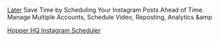 
[Later](https://later.com/)
Save Time by Scheduling Your Instagram Posts Ahead of Time. Manage Multiple Accounts, Schedule Video, Reposting, Analytics &amp

[Hopper HQ Instagram Scheduler](https://www.hopperhq.com/)
